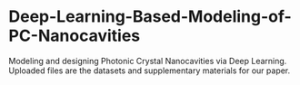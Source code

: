 # Deep-Learning-Based-Modeling-of-PC-Nanocavities
Modeling and designing Photonic Crystal Nanocavities via Deep Learning.
Uploaded files are the datasets and supplementary materials for our paper. 
